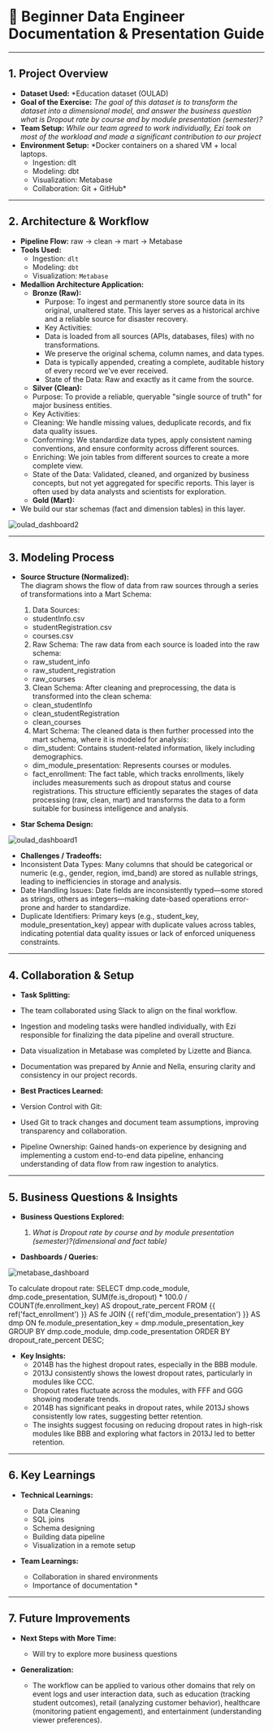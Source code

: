 # 📝 Beginner Data Engineer Documentation & Presentation Guide



---

## 1. Project Overview

- **Dataset Used:**
  *Education dataset (OULAD)
- **Goal of the Exercise:**
  *The goal of this dataset is to transform the dataset into a dimensional model, and answer the business question what is Dropout rate by course and by module presentation (semester)?*
- **Team Setup:**
  *While our team agreed to work individually, Ezi took on most of the workload and made a significant contribution to our project*
- **Environment Setup:**
  *Docker containers on a shared VM + local laptops.
  - Ingestion: dlt
  - Modeling: dbt
  - Visualization: Metabase
  - Collaboration: Git + GitHub*  

---

## 2. Architecture & Workflow

- **Pipeline Flow:**
  raw → clean → mart → Metabase
- **Tools Used:**
  - Ingestion: `dlt`
  - Modeling: `dbt`
  - Visualization: `Metabase`
- **Medallion Architecture Application:**
  - **Bronze (Raw):**
    - Purpose: To ingest and permanently store source data in its original, unaltered state. This layer serves as a historical archive and a reliable source for disaster recovery.
    - Key Activities:
    - Data is loaded from all sources (APIs, databases, files) with no transformations.
    - We preserve the original schema, column names, and data types.
    - Data is typically appended, creating a complete, auditable history of every record we've ever received.
    - State of the Data: Raw and exactly as it came from the source.
  - **Silver (Clean):**
  - Purpose: To provide a reliable, queryable "single source of truth" for major business entities.
  - Key Activities:
  - Cleaning: We handle missing values, deduplicate records, and fix data quality issues.
  - Conforming: We standardize data types, apply consistent naming conventions, and ensure conformity across different sources.
  - Enriching: We join tables from different sources to create a more complete view.
  - State of the Data: Validated, cleaned, and organized by business concepts, but not yet aggregated for specific reports. This layer is often used by data analysts and scientists for exploration.
  - **Gold (Mart):**
- We build our star schemas (fact and dimension tables) in this layer. 

![oulad_dashboard2](./oulad_dashboard2.png)

---

## 3. Modeling Process

- **Source Structure (Normalized):**  
 The diagram shows the flow of data from raw sources through a series of transformations into a Mart Schema:
  1. Data Sources:
    - studentInfo.csv
    - studentRegistration.csv
    - courses.csv
  2. Raw Schema:
  The raw data from each source is loaded into the raw schema:
    - raw_student_info
    - raw_student_registration
    - raw_courses
  3. Clean Schema:
  After cleaning and preprocessing, the data is transformed into the clean schema:
    - clean_studentInfo
    - clean_studentRegistration
    - clean_courses
  4. Mart Schema:
  The cleaned data is then further processed into the mart schema, where it is modeled for analysis:
    - dim_student: Contains student-related information, likely including demographics.
    - dim_module_presentation: Represents courses or modules.
    - fact_enrollment: The fact table, which tracks enrollments, likely includes measurements such as dropout status and course registrations.
  This structure efficiently separates the stages of data processing (raw, clean, mart) and transforms the data to a form suitable for business intelligence and analysis.

- **Star Schema Design:**  

![oulad_dashboard1](./oulad_dashboard1.png) 

- **Challenges / Tradeoffs:**  
- Inconsistent Data Types: Many columns that should be categorical or numeric (e.g., gender, region, imd_band) are stored as nullable strings, leading to inefficiencies in storage and analysis.
- Date Handling Issues: Date fields are inconsistently typed—some stored as strings, others as integers—making date-based operations error-prone and harder to standardize.
- Duplicate Identifiers: Primary keys (e.g., student_key, module_presentation_key) appear with duplicate values across tables, indicating potential data quality issues or lack of enforced uniqueness constraints. 

---

## 4. Collaboration & Setup

- **Task Splitting:**
- The team collaborated using Slack to align on the final workflow.
- Ingestion and modeling tasks were handled individually, with Ezi responsible for finalizing the data pipeline and overall structure.
- Data visualization in Metabase was completed by Lizette and Bianca.
- Documentation was prepared by Annie and Nella, ensuring clarity and consistency in our project records.

- **Best Practices Learned:**
- Version Control with Git:
- Used Git to track changes and document team assumptions, improving transparency and collaboration.
- Pipeline Ownership:
 Gained hands-on experience by designing and implementing a custom end-to-end data pipeline, enhancing understanding of data flow from raw ingestion to analytics.

---

## 5. Business Questions & Insights

- **Business Questions Explored:**  
  1. *What is Dropout rate by course and by module presentation (semester)?(dimensional and fact table)*  
  
- **Dashboards / Queries:** 

![metabase_dashboard](./metabase_dashboard.png) 


  To calculate dropout rate:
SELECT
    dmp.code_module,
    dmp.code_presentation,
    SUM(fe.is_dropout) * 100.0 / COUNT(fe.enrollment_key) AS dropout_rate_percent
FROM {{ ref('fact_enrollment') }} AS fe
JOIN {{ ref('dim_module_presentation') }} AS dmp
    ON fe.module_presentation_key = dmp.module_presentation_key
GROUP BY
    dmp.code_module,
    dmp.code_presentation
ORDER BY
    dropout_rate_percent DESC; 
  
   

- **Key Insights:**  
  - 2014B has the highest dropout rates, especially in the BBB module.
  - 2013J consistently shows the lowest dropout rates, particularly in modules like CCC.
  - Dropout rates fluctuate across the modules, with FFF and GGG showing moderate trends.
  - 2014B has significant peaks in dropout rates, while 2013J shows consistently low rates, suggesting better retention.
  - The insights suggest focusing on reducing dropout rates in high-risk modules like BBB and exploring what factors in 2013J led to better retention.  

---

## 6. Key Learnings

- **Technical Learnings:**
  - Data Cleaning
  - SQL joins
  - Schema designing
  - Building data pipeline
  - Visualization in a remote setup
  
- **Team Learnings:**
  - Collaboration in shared environments
  - Importance of documentation *  

---

## 7. Future Improvements

- **Next Steps with More Time:**  
	- Will try to explore more business questions

- **Generalization:**  
  - The workflow can be applied to various other domains that rely on event logs and user interaction data, such as education (tracking student outcomes), retail (analyzing customer behavior), healthcare (monitoring patient engagement), and entertainment (understanding viewer preferences).

